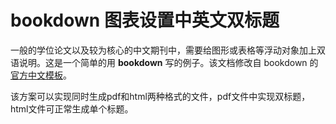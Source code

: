 # bookdown 图表设置中英文双标题

一般的学位论文以及较为核心的中文期刊中，需要给图形或表格等浮动对象加上双语说明。这是一个简单的用 **bookdown** 写的例子。该文档修改自 bookdown 的[官方中文模板](https://github.com/yihui/bookdown-chinese)。

该方案可以实现同时生成pdf和html两种格式的文件，pdf文件中实现双标题，html文件可正常生成单个标题。

